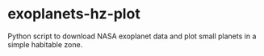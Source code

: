 # exoplanets-hz-plot
Python script to download NASA exoplanet data and plot small planets in a simple habitable zone.

